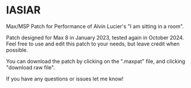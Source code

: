# IASIAR
Max/MSP Patch for Performance of Alvin Lucier's "I am sitting in a room".

Patch designed for Max 8 in January 2023, tested again in October 2024.
Feel free to use and edit this patch to your needs, but leave credit when possible.

You can download the patch by clicking on the ".maxpat" file, and clicking "download raw file".

If you have any questions or issues let me know!
